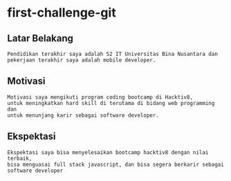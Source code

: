 # first-challenge-git

[//]: # (Ceritakan sedikit tentang latar belakangmu seperti pendidikan terakhir atau pekerjaan sebelumnya)
## Latar Belakang
```
Pendidikan terakhir saya adalah S2 IT Universitas Bina Nusantara dan 
pekerjaan terakhir saya adalah mobile developer.
```
[//]: # (Motivasi apa yang mendorongmu untuk ikut program coding bootcamp di Hacktiv8?)
## Motivasi
```
Motivasi saya mengikuti program coding bootcamp di Hacktiv8, 
untuk meningkatkan hard skill di terutama di bidang web programming dan 
untuk menunjang karir sebagai software developer.
```

[//]: # (Beri tahu kami, apa yang ingin kamu dapatkan di Hacktiv8 dan apa yang ingin kamu capai setelah lulus dari sini?)
## Ekspektasi
```
Ekspektasi saya bisa menyelesaikan bootcamp hacktiv8 dengan nilai terbaik, 
bisa menguasai full stack javascript, dan bisa segera berkarir sebagai software developer
```

[//]: # (Apakah ada hal lain yang ingin disampaikan? Bila ada, kamu bebas untuk menuliskannya)